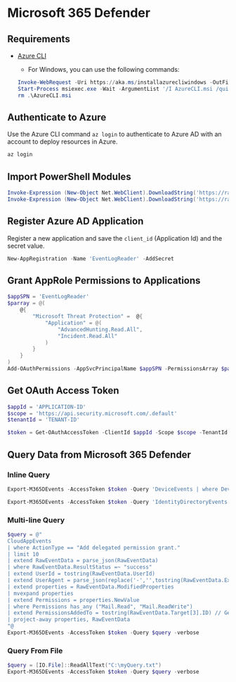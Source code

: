 # Microsoft 365 Defender

## Requirements

* [Azure CLI](https://docs.microsoft.com/en-us/cli/azure/install-azure-cli)
    * For Windows, you can use the following commands:

    ```PowerShell
    Invoke-WebRequest -Uri https://aka.ms/installazurecliwindows -OutFile .\AzureCLI.msi
    Start-Process msiexec.exe -Wait -ArgumentList '/I AzureCLI.msi /quiet'
    rm .\AzureCLI.msi
    ```

## Authenticate to Azure

Use the Azure CLI command `az login` to authenticate to Azure AD with an account to deploy resources in Azure.

```PowerShell
az login
```

## Import PowerShell Modules

```PowerShell
Invoke-Expression (New-Object Net.WebClient).DownloadString('https://raw.githubusercontent.com/OTRF/Security-Datasets/master/scripts/misc/New-AppRegistration.ps1')
Invoke-Expression (New-Object Net.WebClient).DownloadString('https://raw.githubusercontent.com/OTRF/Security-Datasets/master/scripts/data-collectors/Export-ALAM365DEvents.ps1')
```

## Register Azure AD Application

Register a new application and save the `client_id` (Application Id) and the secret value.

```PowerShell
New-AppRegistration -Name 'EventLogReader' -AddSecret
```

## Grant AppRole Permissions to Applications

```PowerShell
$appSPN = 'EventLogReader'
$parray = @(
    @{
        "Microsoft Threat Protection" =  @{
            "Application" = @(
                "AdvancedHunting.Read.All",
                "Incident.Read.All"
            )
        }
    }
)
Add-OAuthPermissions -AppSvcPrincipalName $appSPN -PermissionsArray $parray -verbose
```

## Get OAuth Access Token

```PowerShell
$appId = 'APPLICATION-ID'
$scope = 'https://api.security.microsoft.com/.default'
$tenantId = 'TENANT-ID'

$token = Get-OAuthAccessToken -ClientId $appId -Scope $scope -TenantId $tenantId -GrantType client_credentials -AppSecret $secret -Verbose
```

## Query Data from Microsoft 365 Defender

### Inline Query

```PowerShell
Export-M365DEvents -AccessToken $token -Query 'DeviceEvents | where DeviceName contains "adfs01" | limit 1' -verbose
```

```PowerShell
Export-M365DEvents -AccessToken $token -Query 'IdentityDirectoryEvents | where ActionType contains "replication" | limit 10' -verbose
```

### Multi-line Query

```PowerShell
$query = @"
CloudAppEvents
| where ActionType == "Add delegated permission grant."
| limit 10
| extend RawEventData = parse_json(RawEventData)
| where RawEventData.ResultStatus =~ "success"
| extend UserId = tostring(RawEventData.UserId)
| extend UserAgent = parse_json(replace('-','',tostring(RawEventData.ExtendedPRoperties[0].Value))).UserAgent
| extend properties = RawEventData.ModifiedProperties
| mvexpand properties
| extend Permissions = properties.NewValue
| where Permissions has_any ("Mail.Read", "Mail.ReadWrite")
| extend PermissionsAddedTo = tostring(RawEventData.Target[3].ID) // Get target of permissions
| project-away properties, RawEventData
"@
Export-M365DEvents -AccessToken $token -Query $query -verbose
```

### Query From File

```PowerShell
$query = [IO.File]::ReadAllText("C:\myQuery.txt")
Export-M365DEvents -AccessToken $token -Query $query -verbose
```